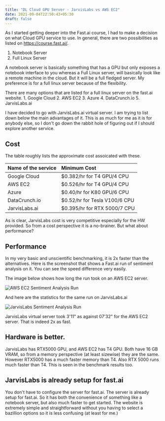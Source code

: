 ```yaml
---
title: "DL Cloud GPU Server - JarvisLabs vs AWS EC2"
date: 2021-09-04T22:50:43+05:30
draft: false
---
```


As I started getting deeper into the Fast.ai course, I had to make a decision on what Cloud GPU service to use. In general, there are two possibilities as listed on https://course.fast.ai/.

 1. Notebook Server
 2. Full Linux Server
    
A notebook server is basically something that has a GPU but only exposes a notebook interface to you whereas a Full Linux server, will basically look like a remote machine in the cloud. But it will be a full fledged server. My preference is for a full linux server because of the flexibility.

There are many options that are listed for a full linux server on the fast.ai website. 
    1. Google Cloud
    2. AWS EC2
    3. Azure
    4. DataCrunch.io
    5. JarvisLabs.ai

I have decided to go with JarvisLabs.ai virtual server. I am trying to list down below the main advantages of it. This is as much for me as it is for anybody else, so I don't go down the rabbit hole of figuring out if I should explore another service.

## Cost
The table roughly lists the approximate cost assoicated with these.

| Name of the service | Minimum Cost                  |
|:--------------------|:------------------------------|
| Google Cloud        | $0.382/hr for T4 GPU/4 CPU    |
| AWS EC2             | $0.526/hr for T4 GPU/4 CPU    |
| Azure               | $0.40/hr for K80 GPU/6 CPU    |
| DataCrunch.io       | $0.52/hr for Tesla V100/6 CPU |
| JarvisLabs.ai       | $0.395/hr for RTX 5000/7 CPU  |

As is clear, JarvisLabs cost is very competitive especially for the HW provided. So from a cost perspective it is a no-brainer. But what about performance?

## Performance

In my very basic and unscientific benchmarking, it is 2x faster than the alternatives. Here is the screenshot that shows a Fast.ai run of sentiment analysis on it. You can see the speed difference very easily.

The image below shows how long the run took on an AWS EC2 server.

![AWS EC2 Sentiment Analysis Run](/posts/AWS_EC2.png)

And here are the statistics for the same run on JarvisLabs.ai

![JarvisLabs Sentiment Analysis Run](/posts/JarvisLabs.png)

JarvisLabs virtual server took 3'11" as against 07'32" for the AWS EC2 server. That is indeed 2x as fast.

## Hardware is better.

JarvisLabs has RTX5000 GPU, and AWS EC2 has T4 GPU. Both have 16 GB VRAM, so from a memory perspective (at least sizewise) they are the same. However RTX5000 has a much faster memory than T4. Also RTX 5000 runs much faster than T4. This is seen in the benchmark results too. 

## JarvisLabs is already setup for fast.ai

You don't have to configure the server for fast.ai. The server is already setup for fast.ai. So it has both the convenience of something like a notebook server, but also much faster to get started. The website is extremely simple and straightforward without you having to select a bazillion options so it is less confusing (at least for me.)


